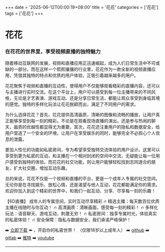 +++
date = '2025-06-12T00:00:19+08:00'
title = '花花'
categories = ['花花']
tags = ['花花']
+++

# 花花

### 在花花的世界里，享受视频直播的独特魅力

随着移动互联网的发展，视频和直播应用正迅速崛起，成为人们日常生活中不可或缺的一部分。而在这样一个熙熙攘攘的行业里，花花作为一款全新的视频直播应用，凭借其独特的特点和优质的用户体验，正吸引着越来越多的用户。

花花聚焦于视频和直播的互动性，使得用户不仅能够观看精彩的直播内容，还可以与主播进行实时交流。在这个平台上，用户可以感受到每一位主播带来的不同风格，无论是才艺表演、游戏互动、还是分享日常生活，都能让观众享受到身临其境的感觉。独特的多样化玩法让花花脱颖而出，满足了不同用户的需求。

为什么选择花花？首先，花花提供高清画质，清晰的图像和流畅的播放，让用户真正能够享受到每一刻的精彩。不论是在观看现场直播的演出，还是参与热闹的聊天，画质的优越性都显得尤为重要。其次，花花还注重用户的隐私和数据安全，给用户营造了一个安全的环境，让用户在享受娱乐的同时，能够完全不必担心个人信息的泄露。

更加人性化的功能如私密房间，专为希望享受独特交流体验的用户设计。这里可以享受到更为私密的互动，和主播在一个相对封闭的空间中交流，无疑能让每一位用户感受到独特的体验。而花花的社交功能，则让用户能够轻松找到志同道合的朋友，扩大社交圈，增加互动乐趣。

总的来说，花花不仅是一个视频和直播的平台，更是一个成年人专属的社交空间。无论你是在寻找娱乐、放松心情，还是渴望与他人互动，花花都能满足你的需求。欢迎你加入到这个精彩的世界中，和我们一起互动、分享、尽享每一刻的乐趣！

【6D直播】
成年人的专属空间，实时互动尽享精彩
🔥 精选主播：每天数百位优质主播在线随时与你互动！
🔥 高清画质：清晰画面，感受每一刻的精彩！
🔥 多样化玩法：语音聊天、游戏互动，刺激无穷！
🔥 私密房间：独享专属时光，体验真实的私密体验！
🔥 安全保障：隐私与数据安全，我们承诺严格保护！

➡️ [立即下载](https://down123.s3.ap-east-1.amazonaws.com/down/down.html?channelCode=blog) ⬅️ ，开启你的私密世界！
（仅限18岁以上成年人）
➡️ [github](https://aldult-live.github.io/)
➡️ [gitlab](https://seo-09598d.gitlab.io/)
➡️ [推特](https://x.com/wegame33)
➡️ [youtube](https://www.youtube.com/@6Dlive)

---
